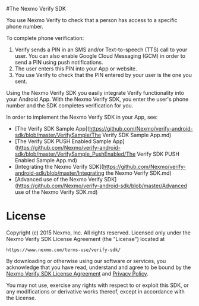 
#The Nexmo Verify SDK

You use Nexmo Verify to check that a person has access to a specific phone number.

To complete phone verification:

1. Verify sends a PIN in an SMS and/or Text-to-speech (TTS) call to your user.
  You can also enable Google Cloud Messaging (GCM) in order to send a PIN using push notifications.
2. The user enters this PIN into your App or website.
3. You use Verify to check that the PIN entered by your user is the one you sent.

Using the Nexmo Verify SDK you easily integrate Verify functionality into your Android App. With the Nexmo Verify SDK, you enter the user's phone number and the SDK completes verification for you.

In order to implement the Nexmo Verify SDK in your App, see:

* [The Verify SDK Sample App](https://github.com/Nexmo/verify-android-sdk/blob/master/VerifySample/The Verify SDK Sample App.md)
* [The Verify SDK PUSH Enabled Sample App](https://github.com/Nexmo/verify-android-sdk/blob/master/VerifySample_PushEnabled/The Verify SDK PUSH Enabled Sample App.md)
* [Integrating the Nexmo Verify SDK](https://github.com/Nexmo/verify-android-sdk/blob/master/Integrating the Nexmo Verify SDK.md)
* [Advanced use of the Nexmo Verify SDK](https://github.com/Nexmo/verify-android-sdk/blob/master/Advanced use of the Nexmo Verify SDK.md)

License
=======

Copyright (c) 2015 Nexmo, Inc.
All rights reserved.
Licensed only under the Nexmo Verify SDK License Agreement (the "License") located at

	https://www.nexmo.com/terms-use/verify-sdk/

By downloading or otherwise using our software or services, you acknowledge
that you have read, understand and agree to be bound by the
[Nexmo Verify SDK License Agreement][1] and [Privacy Policy][2].

You may not use, exercise any rights with respect to or exploit this SDK,
or any modifications or derivative works thereof, except in accordance with the License.

 [1]: https://www.nexmo.com/terms-use/verify-sdk/
 [2]: https://www.nexmo.com/privacy-policy/
